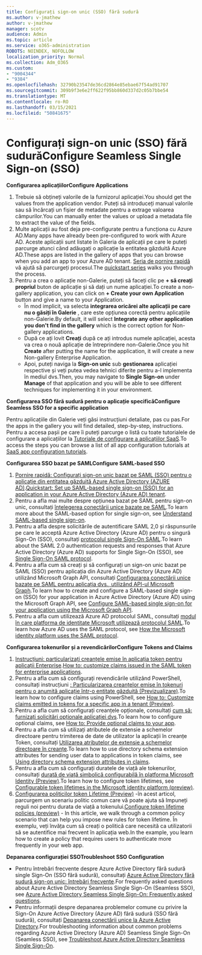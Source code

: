 ```yaml
---
title: Configurați sign-on unic (SSO) fără sudură
ms.author: v-jmathew
author: v-jmathew
manager: scotv
audience: Admin
ms.topic: article
ms.service: o365-administration
ROBOTS: NOINDEX, NOFOLLOW
localization_priority: Normal
ms.collection: Adm_O365
ms.custom:
- "9004344"
- "9384"
ms.openlocfilehash: 32790b23547de36cd2864e85ebae67f54ad91707
ms.sourcegitcommit: 309b9f3e6e2ff622f95bb860d337d2c05b7bbe54
ms.translationtype: MT
ms.contentlocale: ro-RO
ms.lasthandoff: 03/15/2021
ms.locfileid: "50841675"
---
```

# <a name="configure-seamless-single-sign-on-sso"></a><span data-ttu-id="0fa15-102">Configurați sign-on unic (SSO) fără sudură</span><span class="sxs-lookup"><span data-stu-id="0fa15-102">Configure Seamless Single Sign-on (SSO)</span></span>

<span data-ttu-id="0fa15-103">**Configurarea aplicațiilor**</span><span class="sxs-lookup"><span data-stu-id="0fa15-103">**Configure Applications**</span></span>

1. <span data-ttu-id="0fa15-104">Trebuie să obțineți valorile de la furnizorul aplicației.</span><span class="sxs-lookup"><span data-stu-id="0fa15-104">You should get the values from the application vendor.</span></span> <span data-ttu-id="0fa15-105">Puteți să introduceți manual valorile sau să încărcați un fișier de metadate pentru a extrage valoarea câmpurilor.</span><span class="sxs-lookup"><span data-stu-id="0fa15-105">You can manually enter the values or upload a metadata file to extract the value of the fields.</span></span>
2. <span data-ttu-id="0fa15-106">Multe aplicații au fost deja pre-configurate pentru a funcționa cu Azure AD.</span><span class="sxs-lookup"><span data-stu-id="0fa15-106">Many apps have already been pre-configured to work with Azure AD.</span></span> <span data-ttu-id="0fa15-107">Aceste aplicații sunt listate în Galeria de aplicații pe care le puteți parcurge atunci când adăugați o aplicație la entitatea găzduită Azure AD.</span><span class="sxs-lookup"><span data-stu-id="0fa15-107">These apps are listed in the gallery of apps that you can browse when you add an app to your Azure AD tenant.</span></span> <span data-ttu-id="0fa15-108">[Seria de pornire rapidă](https://docs.microsoft.com/azure/active-directory/manage-apps/add-application-portal-configure) vă ajută să parcurgeți procesul.</span><span class="sxs-lookup"><span data-stu-id="0fa15-108">The [quickstart series](https://docs.microsoft.com/azure/active-directory/manage-apps/add-application-portal-configure) walks you through the process.</span></span>
3. <span data-ttu-id="0fa15-109">Pentru a crea o aplicație non-Galerie, puteți să faceți clic pe **+ să creați propriul** buton de aplicație și să dați un nume aplicației.</span><span class="sxs-lookup"><span data-stu-id="0fa15-109">To create a non-gallery application, you can click on **+ Create your own Application** button and give a name to your Application.</span></span>
    - <span data-ttu-id="0fa15-110">În mod implicit, va selecta **integrarea oricărei alte aplicații pe care nu o găsiți în Galerie** , care este opțiunea corectă pentru aplicațiile non-Galerie.</span><span class="sxs-lookup"><span data-stu-id="0fa15-110">By default, it will select **Integrate any other application you don't find in the gallery** which is the correct option for Non-gallery applications.</span></span>
    - <span data-ttu-id="0fa15-111">După ce ați lovit **Creați** după ce ați introdus numele aplicației, acesta va crea o nouă aplicație de întreprindere non-Galerie.</span><span class="sxs-lookup"><span data-stu-id="0fa15-111">Once you hit **Create** after putting the name for the application, it will create a new Non-gallery Enterprise Application.</span></span>
    - <span data-ttu-id="0fa15-112">Apoi, puteți naviga la **Sign-on unic** sub **gestionarea** aplicației respective și veți putea vedea tehnici diferite pentru a-l implementa în mediul dvs.</span><span class="sxs-lookup"><span data-stu-id="0fa15-112">Then, you may navigate to **Single Sign-on** under **Manage** of that application and you will be able to see different techniques for implementing it in your environment.</span></span>

<span data-ttu-id="0fa15-113">**Configurarea SSO fără sudură pentru o aplicație specifică**</span><span class="sxs-lookup"><span data-stu-id="0fa15-113">**Configure Seamless SSO for a specific application**</span></span>

<span data-ttu-id="0fa15-114">Pentru aplicațiile din Galerie veți găsi instrucțiuni detaliate, pas cu pas.</span><span class="sxs-lookup"><span data-stu-id="0fa15-114">For the apps in the gallery you will find detailed, step-by-step, instructions.</span></span> <span data-ttu-id="0fa15-115">Pentru a accesa pașii pe care îi puteți parcurge o listă cu toate tutorialele de configurare a aplicațiilor la [Tutoriale de configurare a aplicațiilor SaaS](https://docs.microsoft.com/azure/active-directory/saas-apps/tutorial-list).</span><span class="sxs-lookup"><span data-stu-id="0fa15-115">To access the steps you can browse a list of all app configuration tutorials at [SaaS app configuration tutorials](https://docs.microsoft.com/azure/active-directory/saas-apps/tutorial-list).</span></span>

<span data-ttu-id="0fa15-116">**Configurarea SSO bazat pe SAML**</span><span class="sxs-lookup"><span data-stu-id="0fa15-116">**Configure SAML-based SSO**</span></span>

1. <span data-ttu-id="0fa15-117">[Pornire rapidă: Configurați sign-on unic bazat pe SAML (SSO) pentru o aplicație din entitatea găzduită Azure Active Directory (AZURE AD)](https://docs.microsoft.com/azure/active-directory/manage-apps/add-application-portal-setup-sso).</span><span class="sxs-lookup"><span data-stu-id="0fa15-117">[Quickstart: Set up SAML-based single sign-on (SSO) for an application in your Azure Active Directory (Azure AD) tenant](https://docs.microsoft.com/azure/active-directory/manage-apps/add-application-portal-setup-sso).</span></span>
2. <span data-ttu-id="0fa15-118">Pentru a afla mai multe despre opțiunea bazat pe SAML pentru sign-on unic, consultați [înțelegerea conectării unice bazate pe SAML](https://docs.microsoft.com/azure/active-directory/manage-apps/configure-saml-single-sign-on).</span><span class="sxs-lookup"><span data-stu-id="0fa15-118">To learn more about the SAML-based option for single sign-on, see [Understand SAML-based single sign-on](https://docs.microsoft.com/azure/active-directory/manage-apps/configure-saml-single-sign-on).</span></span>
3. <span data-ttu-id="0fa15-119">Pentru a afla despre solicitările de autentificare SAML 2,0 și răspunsurile pe care le acceptă Azure Active Directory (Azure AD) pentru o singură Sign-On (SSO), consultați [protocolul single Sign-On SAML](https://docs.microsoft.com/azure/active-directory/develop/single-sign-on-saml-protocol).</span><span class="sxs-lookup"><span data-stu-id="0fa15-119">To learn about the SAML 2.0 authentication requests and responses that Azure Active Directory (Azure AD) supports for Single Sign-On (SSO), see [Single Sign-On SAML protocol](https://docs.microsoft.com/azure/active-directory/develop/single-sign-on-saml-protocol).</span></span>
4. <span data-ttu-id="0fa15-120">Pentru a afla cum să creați și să configurați un sign-on unic bazat pe SAML (SSO) pentru aplicația din Azure Active Directory (Azure AD) utilizând Microsoft Graph API, consultați [Configurarea conectării unice bazate pe SAML pentru aplicația dvs., utilizând API-ul Microsoft Graph](https://docs.microsoft.com/graph/application-saml-sso-configure-api).</span><span class="sxs-lookup"><span data-stu-id="0fa15-120">To learn how to create and configure a SAML-based single sign-on (SSO) for your application in Azure Active Directory (Azure AD) using the Microsoft Graph API, see [Configure SAML-based single sign-on for your application using the Microsoft Graph API](https://docs.microsoft.com/graph/application-saml-sso-configure-api).</span></span>
5. <span data-ttu-id="0fa15-121">Pentru a afla cum utilizează Azure AD protocolul SAML, consultați [modul în care platforma de identitate Microsoft utilizează protocolul SAML](https://docs.microsoft.com/azure/active-directory/develop/active-directory-saml-protocol-reference).</span><span class="sxs-lookup"><span data-stu-id="0fa15-121">To learn how Azure AD uses the SAML protocol, see [How the Microsoft identity platform uses the SAML protocol](https://docs.microsoft.com/azure/active-directory/develop/active-directory-saml-protocol-reference).</span></span>

<span data-ttu-id="0fa15-122">**Configurarea tokenurilor și a revendicărilor**</span><span class="sxs-lookup"><span data-stu-id="0fa15-122">**Configure Tokens and Claims**</span></span>

1. <span data-ttu-id="0fa15-123">[Instrucțiuni: particularizați creanțele emise în aplicația token pentru aplicații Enterprise](https://docs.microsoft.com/azure/active-directory/develop/active-directory-saml-claims-customization).</span><span class="sxs-lookup"><span data-stu-id="0fa15-123">[How to: customize claims issued in the SAML token for enterprise applications](https://docs.microsoft.com/azure/active-directory/develop/active-directory-saml-claims-customization).</span></span>
2. <span data-ttu-id="0fa15-124">Pentru a afla cum să configurați revendicările utilizând PowerShell, consultați instrucțiuni [: Particularizarea creanțelor emise în tokenuri pentru o anumită aplicație într-o entitate găzduită (Previzualizare)](https://docs.microsoft.com/azure/active-directory/develop/active-directory-claims-mapping).</span><span class="sxs-lookup"><span data-stu-id="0fa15-124">To learn how to configure claims using PowerShell, see [How to: Customize claims emitted in tokens for a specific app in a tenant (Preview)](https://docs.microsoft.com/azure/active-directory/develop/active-directory-claims-mapping).</span></span>
3. <span data-ttu-id="0fa15-125">Pentru a afla cum să configurați creanțele opționale, consultați [cum să: furnizați solicitări opționale aplicației dvs](https://docs.microsoft.com/azure/active-directory/develop/active-directory-optional-claims).</span><span class="sxs-lookup"><span data-stu-id="0fa15-125">To learn how to configure optional claims, see [How to: Provide optional claims to your app](https://docs.microsoft.com/azure/active-directory/develop/active-directory-optional-claims).</span></span>
4. <span data-ttu-id="0fa15-126">Pentru a afla cum să utilizați atributele de extensie a schemelor directoare pentru trimiterea de date de utilizator la aplicații în creanțe Token, consultați [Utilizarea atributelor de extensie a schemelor directoare în creanțe](https://docs.microsoft.com/azure/active-directory/develop/active-directory-schema-extensions).</span><span class="sxs-lookup"><span data-stu-id="0fa15-126">To learn how to use directory schema extension attributes for sending user data to applications in token claims, see [Using directory schema extension attributes in claims](https://docs.microsoft.com/azure/active-directory/develop/active-directory-schema-extensions).</span></span>
5. <span data-ttu-id="0fa15-127">Pentru a afla cum să configurați duratele de viață ale tokenurilor, consultați [durată de viață simbolică configurabilă în platforma Microsoft Identity (Preview)](https://docs.microsoft.com/azure/active-directory/develop/active-directory-configurable-token-lifetimes).</span><span class="sxs-lookup"><span data-stu-id="0fa15-127">To learn how to configure token lifetimes, see [Configurable token lifetimes in the Microsoft identity platform (preview)](https://docs.microsoft.com/azure/active-directory/develop/active-directory-configurable-token-lifetimes).</span></span>
6. <span data-ttu-id="0fa15-128">[Configurarea politicilor token Lifetime (Preview)](https://docs.microsoft.com/azure/active-directory/develop/configure-token-lifetimes) -în acest articol, parcurgem un scenariu politic comun care vă poate ajuta să Impuneți reguli noi pentru durata de viață a tokenului.</span><span class="sxs-lookup"><span data-stu-id="0fa15-128">[Configure token lifetime policies (preview)](https://docs.microsoft.com/azure/active-directory/develop/configure-token-lifetimes) - In this article, we walk through a common policy scenario that can help you impose new rules for token lifetime.</span></span> <span data-ttu-id="0fa15-129">În exemplu, veți învăța cum să creați o politică care necesită ca utilizatorii să se autentifice mai frecvent în aplicația web.</span><span class="sxs-lookup"><span data-stu-id="0fa15-129">In the example, you learn how to create a policy that requires users to authenticate more frequently in your web app.</span></span>

<span data-ttu-id="0fa15-130">**Depanarea configurației SSO**</span><span class="sxs-lookup"><span data-stu-id="0fa15-130">**Troubleshoot SSO Configuration**</span></span>

- <span data-ttu-id="0fa15-131">Pentru întrebări frecvente despre Azure Active Directory fără sudură single Sign-On (SSO fără sudură), consultați [Azure Active Directory fără sudură sign-on unic: întrebări frecvente](https://docs.microsoft.com/azure/active-directory/hybrid/how-to-connect-sso-faq).</span><span class="sxs-lookup"><span data-stu-id="0fa15-131">For frequently asked questions about Azure Active Directory Seamless Single Sign-On (Seamless SSO), see [Azure Active Directory Seamless Single Sign-On: Frequently asked questions](https://docs.microsoft.com/azure/active-directory/hybrid/how-to-connect-sso-faq).</span></span>
- <span data-ttu-id="0fa15-132">Pentru informații despre depanarea problemelor comune cu privire la Sign-On Azure Active Directory (Azure AD) fără sudură (SSO fără sudură), consultați [Depanarea conectării unice la Azure Active Directory](https://docs.microsoft.com/azure/active-directory/hybrid/tshoot-connect-sso).</span><span class="sxs-lookup"><span data-stu-id="0fa15-132">For troubleshooting information about common problems regarding Azure Active Directory (Azure AD) Seamless Single Sign-On (Seamless SSO), see [Troubleshoot Azure Active Directory Seamless Single Sign-On](https://docs.microsoft.com/azure/active-directory/hybrid/tshoot-connect-sso).</span></span>
